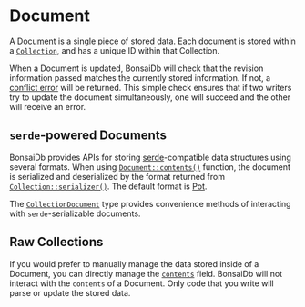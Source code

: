 # Document

A [Document](https://dev.bonsaidb.io/main/bonsaidb/core/document/struct.Document.html) is a single piece of stored data. Each document is stored within a [`Collection`](./collection.md), and has a unique ID within that Collection.

When a Document is updated, BonsaiDb will check that the revision information passed matches the currently stored information. If not, a [conflict error](https://dev.bonsaidb.io/main/bonsaidb/core/enum.Error.html#variant.DocumentConflict) will be returned. This simple check ensures that if two writers try to update the document simultaneously, one will succeed and the other will receive an error.

## `serde`-powered Documents

BonsaiDb provides APIs for storing [serde](https://serde.rs/)-compatible data structures using several formats. When using [`Document::contents()`](https://dev.bonsaidb.io/main/bonsaidb/core/document/struct.Document.html#method.contents) function, the document is serialized and deserialized by the format returned from [`Collection::serializer()`](https://dev.bonsaidb.io/main/bonsaidb/core/schema/trait.Collection.html#method.serializer). The default format is [Pot](https://github.com/khonsulabs/pot/).

The [`CollectionDocument`](https://dev.bonsaidb.io/main/bonsaidb/core/schema/struct.CollectionDocument.html) type provides convenience methods of interacting with `serde`-serializable documents.

## Raw Collections

If you would prefer to manually manage the data stored inside of a Document, you can directly manage the [`contents`](https://dev.bonsaidb.io/main/bonsaidb/core/document/struct.Document.html#structfield.contents) field. BonsaiDb will not interact with the `contents` of a Document. Only code that you write will parse or update the stored data.
